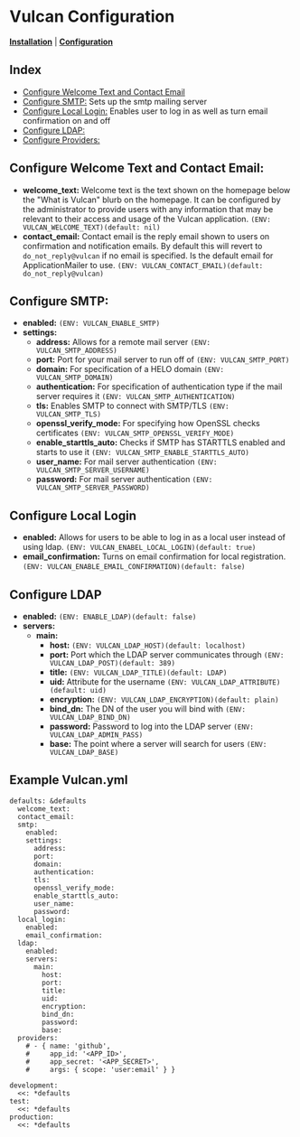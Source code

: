 # Vulcan Configuration

[**Installation**](index.md) | [**Configuration**](config.md)

## Index
* [Configure Welcome Text and Contact Email](#contact-email)
* [Configure SMTP:](#configure-smtp) Sets up the smtp mailing server
* [Configure Local Login:](#configure-local-login) Enables user to log in as well as turn email confirmation on and off 
* [Configure LDAP:](#configure-ldap)
* [Configure Providers:](#configure-providers)

## Configure Welcome Text and Contact Email:
* **welcome_text:** Welcome text is the text shown on the homepage below the "What is Vulcan" blurb on the homepage. It can be configured by the administrator to provide users with any information that may be relevant to their access and usage of the Vulcan application. `(ENV: VULCAN_WELCOME_TEXT)(default: nil)`
* **contact_email:** Contact email is the reply email shown to users on confirmation and notification emails. By default this will revert to `do_not_reply@vulcan` if no email is specified. Is the default email for ApplicationMailer to use. `(ENV: VULCAN_CONTACT_EMAIL)(default: do_not_reply@vulcan)`

## Configure SMTP:
* **enabled:** `(ENV: VULCAN_ENABLE_SMTP)`
* **settings:**
    * **address:** Allows for a remote mail server `(ENV: VULCAN_SMTP_ADDRESS)`
    * **port:** Port for your mail server to run off of `(ENV: VULCAN_SMTP_PORT)`
    * **domain:** For specification of a HELO domain `(ENV: VULCAN_SMTP_DOMAIN)`
    * **authentication:** For specification of authentication type if the mail server requires it `(ENV: VULCAN_SMTP_AUTHENTICATION)`
    * **tls:** Enables SMTP to connect with SMTP/TLS `(ENV: VULCAN_SMTP_TLS)`
    * **openssl_verify_mode:** For specifying how OpenSSL checks certificates `(ENV: VULCAN_SMTP_OPENSSL_VERIFY_MODE)`
    * **enable_starttls_auto:** Checks if SMTP has STARTTLS enabled and starts to use it `(ENV: VULCAN_SMTP_ENABLE_STARTTLS_AUTO)`
    * **user_name:** For mail server authentication `(ENV: VULCAN_SMTP_SERVER_USERNAME)`
    * **password:** For mail server authentication `(ENV: VULCAN_SMTP_SERVER_PASSWORD)`

## Configure Local Login
* **enabled:** Allows for users to be able to log in as a local user instead of using ldap. `(ENV: VULCAN_ENABEL_LOCAL_LOGIN)(default: true)`
* **email_confirmation:** Turns on email confirmation for local registration. `(ENV: VULCAN_ENABLE_EMAIL_CONFIRMATION)(default: false)`

## Configure LDAP
* **enabled:** `(ENV: ENABLE_LDAP)(default: false)` 
* **servers:**
    * **main:**
        * **host:** `(ENV: VULCAN_LDAP_HOST)(default: localhost)`
        * **port:** Port which the LDAP server communicates through `(ENV: VULCAN_LDAP_POST)(default: 389)`
        * **title:** `(ENV: VULCAN_LDAP_TITLE)(default: LDAP)`
        * **uid:** Attribute for the username `(ENV: VULCAN_LDAP_ATTRIBUTE)(default: uid)`
        * **encryption:** `(ENV: VULCAN_LDAP_ENCRYPTION)(default: plain)`
        * **bind_dn:** The DN of the user you will bind with `(ENV: VULCAN_LDAP_BIND_DN)`
        * **password:** Password to log into the LDAP server `(ENV: VULCAN_LDAP_ADMIN_PASS)`
        * **base:** The point where a server will search for users `(ENV: VULCAN_LDAP_BASE)`

## Example Vulcan.yml
```
defaults: &defaults
  welcome_text:
  contact_email:
  smtp:
    enabled:
    settings:
      address:
      port:
      domain:
      authentication:
      tls:
      openssl_verify_mode:
      enable_starttls_auto:
      user_name:
      password:
  local_login:
    enabled:
    email_confirmation:
  ldap:
    enabled:
    servers:
      main:
        host:
        port: 
        title:
        uid:
        encryption:
        bind_dn:
        password:
        base:
  providers:
    # - { name: 'github',
    #     app_id: '<APP_ID>',
    #     app_secret: '<APP_SECRET>',
    #     args: { scope: 'user:email' } }

development:
  <<: *defaults
test:
  <<: *defaults
production:
  <<: *defaults
 ```